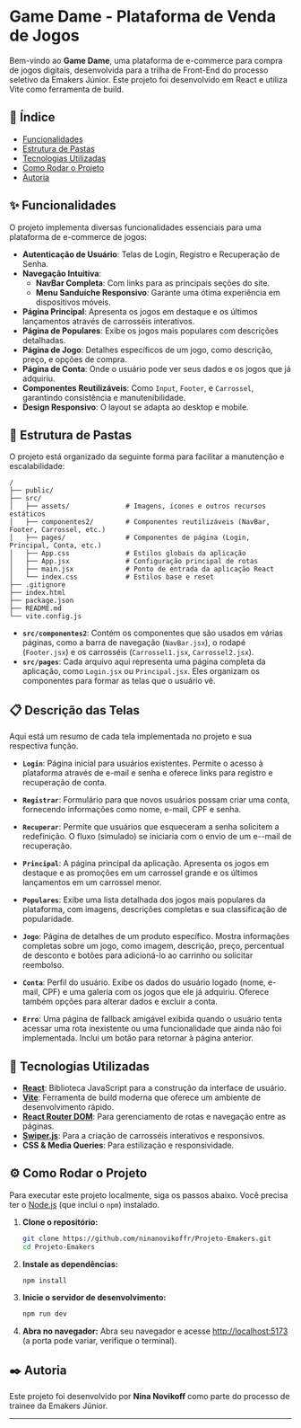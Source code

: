 # Game Dame - Plataforma de Venda de Jogos

Bem-vindo ao **Game Dame**, uma plataforma de e-commerce para compra de jogos digitais, desenvolvida para a trilha de Front-End do processo seletivo da Emakers Júnior. Este projeto foi desenvolvido em React e utiliza Vite como ferramenta de build. 

## 📜 Índice

- [Funcionalidades](#-funcionalidades)
- [Estrutura de Pastas](#-estrutura-de-pastas)
- [Tecnologias Utilizadas](#-tecnologias-utilizadas)
- [Como Rodar o Projeto](#-como-rodar-o-projeto)
- [Autoria](#-autoria)

## ✨ Funcionalidades

O projeto implementa diversas funcionalidades essenciais para uma plataforma de e-commerce de jogos:

- **Autenticação de Usuário**: Telas de Login, Registro e Recuperação de Senha.
- **Navegação Intuitiva**:
    - **NavBar Completa**: Com links para as principais seções do site.
    - **Menu Sanduíche Responsivo**: Garante uma ótima experiência em dispositivos móveis.
- **Página Principal**: Apresenta os jogos em destaque e os últimos lançamentos através de carrosséis interativos.
- **Página de Populares**: Exibe os jogos mais populares com descrições detalhadas.
- **Página de Jogo**: Detalhes específicos de um jogo, como descrição, preço, e opções de compra.
- **Página de Conta**: Onde o usuário pode ver seus dados e os jogos que já adquiriu.
- **Componentes Reutilizáveis**: Como `Input`, `Footer`, e `Carrossel`, garantindo consistência e manutenibilidade.
- **Design Responsivo**: O layout se adapta ao desktop e mobile.

## 📁 Estrutura de Pastas

O projeto está organizado da seguinte forma para facilitar a manutenção e escalabilidade:

```
/
├── public/
├── src/
│   ├── assets/              # Imagens, ícones e outros recursos estáticos
│   ├── componentes2/        # Componentes reutilizáveis (NavBar, Footer, Carrossel, etc.)
│   ├── pages/               # Componentes de página (Login, Principal, Conta, etc.)
│   ├── App.css              # Estilos globais da aplicação
│   ├── App.jsx              # Configuração principal de rotas
│   ├── main.jsx             # Ponto de entrada da aplicação React
│   └── index.css            # Estilos base e reset
├── .gitignore
├── index.html
├── package.json
├── README.md
└── vite.config.js
```

- **`src/componentes2`**: Contém os componentes que são usados em várias páginas, como a barra de navegação (`NavBar.jsx`), o rodapé (`Footer.jsx`) e os carrosséis (`Carrossel1.jsx`, `Carrossel2.jsx`).
- **`src/pages`**: Cada arquivo aqui representa uma página completa da aplicação, como `Login.jsx` ou `Principal.jsx`. Eles organizam os componentes para formar as telas que o usuário vê.

## 📋 Descrição das Telas

Aqui está um resumo de cada tela implementada no projeto e sua respectiva função.

*   **`Login`**: Página inicial para usuários existentes. Permite o acesso à plataforma através de e-mail e senha e oferece links para registro e recuperação de conta.

*   **`Registrar`**: Formulário para que novos usuários possam criar uma conta, fornecendo informações como nome, e-mail, CPF e senha.

*   **`Recuperar`**: Permite que usuários que esqueceram a senha solicitem a redefinição. O fluxo (simulado) se iniciaria com o envio de um e--mail de recuperação.

*   **`Principal`**: A página principal da aplicação. Apresenta os jogos em destaque e as promoções em um carrossel grande e os últimos lançamentos em um carrossel menor.

*   **`Populares`**: Exibe uma lista detalhada dos jogos mais populares da plataforma, com imagens, descrições completas e sua classificação de popularidade.

*   **`Jogo`**: Página de detalhes de um produto específico. Mostra informações completas sobre um jogo, como imagem, descrição, preço, percentual de desconto e botões para adicioná-lo ao carrinho ou solicitar reembolso.

*   **`Conta`**: Perfil do usuário. Exibe os dados do usuário logado (nome, e-mail, CPF) e uma galeria com os jogos que ele já adquiriu. Oferece também opções para alterar dados e excluir a conta.

*   **`Erro`**: Uma página de fallback amigável exibida quando o usuário tenta acessar uma rota inexistente ou uma funcionalidade que ainda não foi implementada. Inclui um botão para retornar à página anterior.

## 🚀 Tecnologias Utilizadas

- **[React](https://reactjs.org/ )**: Biblioteca JavaScript para a construção da interface de usuário.
- **[Vite](https://vitejs.dev/ )**: Ferramenta de build moderna que oferece um ambiente de desenvolvimento rápido.
- **[React Router DOM](https://reactrouter.com/ )**: Para gerenciamento de rotas e navegação entre as páginas.
- **[Swiper.js](https://swiperjs.com/ )**: Para a criação de carrosséis interativos e responsivos.
- **CSS & Media Queries**: Para estilização e responsividade.

## ⚙️ Como Rodar o Projeto

Para executar este projeto localmente, siga os passos abaixo. Você precisa ter o [Node.js](https://nodejs.org/ ) (que inclui o `npm`) instalado.

1.  **Clone o repositório:**
    ```bash
    git clone https://github.com/ninanovikoffr/Projeto-Emakers.git
    cd Projeto-Emakers
    ```

2.  **Instale as dependências:**
    ```bash
    npm install
    ```

3.  **Inicie o servidor de desenvolvimento:**
    ```bash
    npm run dev
    ```

4.  **Abra no navegador:**
    Abra seu navegador e acesse [http://localhost:5173](http://localhost:5173 ) (a porta pode variar, verifique o terminal).

## ✒️ Autoria

Este projeto foi desenvolvido por **Nina Novikoff** como parte do processo de trainee da Emakers Júnior.

---
